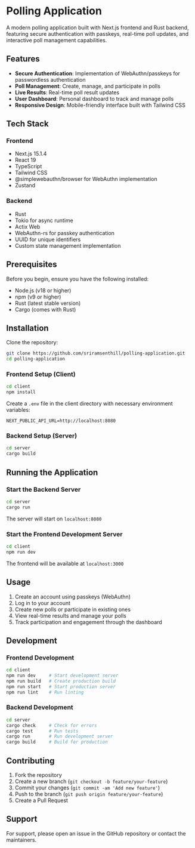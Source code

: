 # Polling Application

A modern polling application built with Next.js frontend and Rust backend, featuring secure authentication with passkeys, real-time poll updates, and interactive poll management capabilities.

## Features

- **Secure Authentication**: Implementation of WebAuthn/passkeys for passwordless authentication
- **Poll Management**: Create, manage, and participate in polls
- **Live Results**: Real-time poll result updates
- **User Dashboard**: Personal dashboard to track and manage polls
- **Responsive Design**: Mobile-friendly interface built with Tailwind CSS

## Tech Stack

### Frontend
- Next.js 15.1.4
- React 19
- TypeScript
- Tailwind CSS
- @simplewebauthn/browser for WebAuthn implementation
- Zustand

### Backend
- Rust
- Tokio for async runtime
- Actix Web
- WebAuthn-rs for passkey authentication
- UUID for unique identifiers
- Custom state management implementation

## Prerequisites

Before you begin, ensure you have the following installed:
- Node.js (v18 or higher)
- npm (v9 or higher)
- Rust (latest stable version)
- Cargo (comes with Rust)

## Installation

Clone the repository:
```bash
git clone https://github.com/sriramsenthill/polling-application.git
cd polling-application
```

### Frontend Setup (Client)
```bash
cd client
npm install
```

Create a `.env` file in the client directory with necessary environment variables:
```env
NEXT_PUBLIC_API_URL=http://localhost:8080
```

### Backend Setup (Server)
```bash
cd server
cargo build
```

## Running the Application

### Start the Backend Server
```bash
cd server
cargo run
```
The server will start on `localhost:8080`

### Start the Frontend Development Server
```bash
cd client
npm run dev
```
The frontend will be available at `localhost:3000`


## Usage

1. Create an account using passkeys (WebAuthn)
2. Log in to your account
3. Create new polls or participate in existing ones
4. View real-time results and manage your polls
5. Track participation and engagement through the dashboard

## Development

### Frontend Development
```bash
cd client
npm run dev     # Start development server
npm run build   # Create production build
npm run start   # Start production server
npm run lint    # Run linting
```

### Backend Development
```bash
cd server
cargo check     # Check for errors
cargo test      # Run tests
cargo run       # Run development server
cargo build     # Build for production
```

## Contributing

1. Fork the repository
2. Create a new branch (`git checkout -b feature/your-feature`)
3. Commit your changes (`git commit -am 'Add new feature'`)
4. Push to the branch (`git push origin feature/your-feature`)
5. Create a Pull Request

## Support

For support, please open an issue in the GitHub repository or contact the maintainers.
